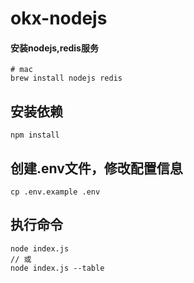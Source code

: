 # okx-nodejs

#### 安装nodejs,redis服务
```
# mac
brew install nodejs redis
```

## 安装依赖

```
npm install
```

## 创建.env文件，修改配置信息

```
cp .env.example .env
```

## 执行命令

```
node index.js
// 或
node index.js --table
```